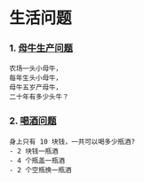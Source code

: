 # 生活问题

### 1.  [母牛生产问题](./code/ComputeCow.java)
```
农场一头小母牛，
每年生头小母牛，
母牛五岁产母牛，
二十年有多少头牛？
```

### 2.  [喝酒问题](./code/ComputeDrink.java)
```
身上只有 10 块钱，一共可以喝多少瓶酒?
- 2 块钱一瓶酒
- 4 个瓶盖一瓶酒
- 2 个空瓶换一瓶酒
```

